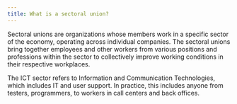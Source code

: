 ```yaml
---
title: What is a sectoral union?
---
```

Sectoral unions are organizations whose members work in a specific sector of the economy, operating across individual companies.
The sectoral unions bring together employees and other workers from various positions and professions within the sector to collectively improve working conditions in their respective workplaces.

The ICT sector refers to Information and Communication Technologies, which includes IT and user support.
In practice, this includes anyone from testers, programmers, to workers in call centers and back offices.
